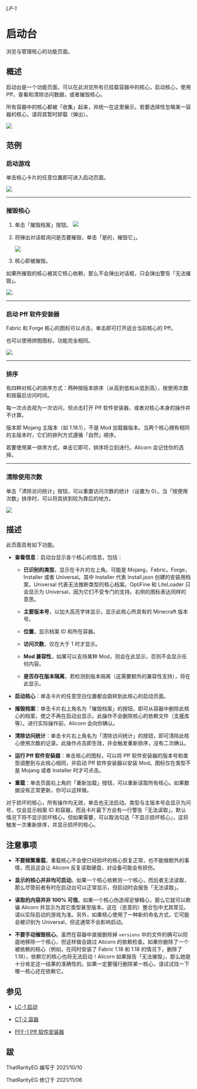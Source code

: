 *LP-1*

# 启动台

浏览与管理核心的功能页面。

## 概述

启动台是一个功能页面，可以在此浏览所有已挂载容器中的核心，启动核心，使用 Pff，查看和清除访问数据，或者摧毁核心。

所有容器中的核心都被「收集」起来，并统一在这里展示。若要选择性忽略某一容器的核心，请将其暂时卸载（弹出）。

![](https://img.gejiba.com/images/845102d97641243314dfb91dfa8c9743.png)

## 范例

### 启动游戏

单击核心卡片的任意位置即可进入启动页面。

![](https://img.gejiba.com/images/9530ea138f7241dd45ca31f49ef45b5a.png)

---

### 摧毁核心

1. 单击「摧毁档案」按钮。 ![](https://img.gejiba.com/images/742efaaa09faabd90c45f6d311307850.png)

2. 将弹出对话框询问是否要摧毁，单击「是的，摧毁它」。
   
   ![](https://img.gejiba.com/images/cc8cca4f857717ce590e2fb5214d23dc.png)

3. 核心即被摧毁。

如果所摧毁的核心被其它核心依赖，那么不会弹出对话框，只会弹出警告「无法摧毁」。

![.](https://img.gejiba.com/images/2ecd69a0c4c6c80db7996b197fea470a.png)

---

### 启动 Pff 软件安装器

Fabric 和 Forge 核心的图标可以点击，单击即可打开适合当前核心的 Pff。

也可以使用拼图图标，功能完全相同。

![.](https://img.gejiba.com/images/f7a126f272bac3563f88a36c5734d7a3.png)

---

### 排序

有四种对核心的排序方式：两种按版本排序（从高到低和从低到高），按使用次数和按最后访问时间。

每一次点击视为一次访问，但点击打开 Pff 软件安装器，或者对核心本身的操作并不计算。

版本即 Mojang 主版本（如 1.18.1），不是 Mod 加载器版本。当两个核心拥有相同的主版本时，它们的排列方式遵循「自然」顺序。

若要使用某一排序方式，单击它即可，排序将立刻进行。Alicorn 会记住你的选择。

---

### 清除使用次数

单击「清除访问统计」按钮，可以重置访问次数的统计（设置为 0）。当「按使用次数」排序时，可以将其排到较为靠后的地方。

![](https://img.gejiba.com/images/e1512ab17eac22cb383c9bcb78b66e10.png)

## 描述

此页面具有如下功能。

- **查看信息**：启动台显示各个核心的信息，包括：
  
  - **已识别的类型**，显示在卡片的左上角。可能是 Mojang，Fabric，Forge，Installer 或者 Universal。其中 Installer 代表 Install.json 创建的安装用档案，Universal 代表无法推断类型的核心档案。OptiFine 和 LiteLoader 只会显示为 Universal，因为它们不受专门的支持。右侧的图标表达同样的意思。
  
  - **主要版本号**，以加大高亮字体显示，显示此核心所具有的 Minecraft 版本号。
  
  - **位置**，显示档案 ID 和所在容器。
  
  - **访问次数**，仅在大于 1 时才显示。
  
  - **Mod 兼容性**，如果可以支持某种 Mod，则会在此显示，否则不会显示任何内容。
  
  - **是否存在版本隔离**，若检测到版本隔离（这需要额外的兼容性支持），将在此显示。

- **启动核心**：单击卡片的任意空白位置都会跳转到此核心的启动页面。

- **摧毁档案**：单击卡片右上角名为「摧毁档案」的按钮，即可从容器中删除此核心的档案，使之不再在启动台显示。此操作不会删除核心的依赖文件（支援库等）。进行实际操作前，Alicorn 会向你确认。

- **清除访问统计**：单击卡片右上角名为「清除访问统计」的按钮，即可清除此核心使用次数的记录。此操作点击即生效，并会触发重新排序，没有二次确认。

- **运行 Pff 软件安装器**：单击核心的图标，可以将 Pff 软件安装器的版本号和类型调整到与此核心相同，并启动 Pff 软件安装器以安装 Mod。图标仅在类型不是 Mojang 或者 Installer 时才可点击。

- **重载**：单击页面右上角的「重新加载」按钮，可以重新读取所有核心。如果数据没有正常更新，你可以这样做。

对于损坏的核心，所有操作均无效，单击也无法启动。类型与主版本号会显示为问号，仅会显示档案 ID 和容器，而且卡片最下方会有一行警告「无法读取」。默认情况下将不显示损坏核心，但如果需要，可以取消勾选「不显示损坏核心」，这将触发一次重新排序，并显示损坏的核心。

## 注意事项

- **不要频繁重载**。重载核心不会使已经损坏的核心恢复正常，也不能做额外的事情，而且这会让 Alicorn 反复读取硬盘，对设备可能会有损伤。

- **显示的核心并非均可启动**。如果一个核心依赖另一个核心，而后者无法读取，那么尽管前者有时在启动台可以正常显示，但启动时会报告「无法读取」。

- **读取的内容并非 100% 可信**。如果一个核心伪造得足够精心，那么它就可以欺骗 Alicorn 并显示为其它类型甚至版本。这在（恶意的）整合包中尤其常见。请以实际启动的游戏为准。另外，如果核心使用了一种新的命名方式，它可能会被识别为 Universal，但这通常不会影响启动。

- **不要手动摧毁核心**。虽然在容器中直接删除掉 `versions` 中的文件的确可以彻底地移除一个核心，但这样做会跳过 Alicorn 的依赖检查。如果你删除了一个被依赖的核心（例如，在同时安装了 Fabric 1.18 和 1.18 的情况下，删除了 1.18），依赖它的核心也将无法启动！Alicorn 如果报告「无法摧毁」，那么她是十分肯定这一结果的准确性的。如果一定要强行删除某一核心，请试试找一下哪一核心还在依赖它。

## 参见

- [LC-1 启动](/LC-1.md)

- [CT-2 容器](/CT-2.md)

- [PFF-1 Pff 软件安装器](/PFF-1.md)

## 跋

ThatRarityEG 编写于 2021/10/10

ThatRarityEG 修订于 2021/11/06

